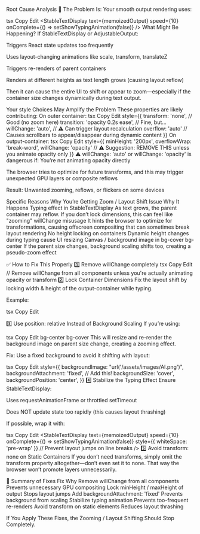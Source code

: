 Root Cause Analysis
🚨 The Problem Is:
Your smooth output rendering uses:

tsx
Copy
Edit
<StableTextDisplay 
  text={memoizedOutput} 
  speed={10}
  onComplete={() => setShowTypingAnimation(false)}
/>
What Might Be Happening?
If StableTextDisplay or AdjustableOutput:

Triggers React state updates too frequently

Uses layout-changing animations like scale, transform, translateZ

Triggers re-renders of parent containers

Renders at different heights as text length grows (causing layout reflow)

Then it can cause the entire UI to shift or appear to zoom—especially if the container size changes dynamically during text output.

Your style Choices May Amplify the Problem
These properties are likely contributing:
On outer container:
tsx
Copy
Edit
style={{
  transform: 'none',  // Good (no zoom here)
  transition: 'opacity 0.2s ease',  // Fine, but...
  willChange: 'auto',  // ⚠️ Can trigger layout recalculation
  overflow: 'auto'  // Causes scrollbars to appear/disappear during dynamic content
}}
On output-container:
tsx
Copy
Edit
style={{
  minHeight: '200px',
  overflowWrap: 'break-word',
  willChange: 'opacity'  // ⚠️ Suggestion: REMOVE THIS unless you animate opacity only
}}
⚠️ willChange: 'auto' or willChange: 'opacity' is dangerous if:
You’re not animating opacity directly

The browser tries to optimize for future transforms, and this may trigger unexpected GPU layers or composite reflows

Result: Unwanted zooming, reflows, or flickers on some devices

Specific Reasons Why You’re Getting Zoom / Layout Shift
Issue	Why It Happens
Typing effect in StableTextDisplay	As text grows, the parent container may reflow. If you don’t lock dimensions, this can feel like "zooming"
willChange misusage	It hints the browser to optimize for transformations, causing offscreen compositing that can sometimes break layout rendering
No height locking on containers	Dynamic height changes during typing cause UI resizing
Canvas / background image in bg-cover bg-center	If the parent size changes, background scaling shifts too, creating a pseudo-zoom effect

✅ How to Fix This Properly
1️⃣ Remove willChange completely
tsx
Copy
Edit
// Remove willChange from all components unless you're actually animating opacity or transform
2️⃣ Lock Container Dimensions
Fix the layout shift by locking width & height of the output-container while typing.

Example:

tsx
Copy
Edit
<div 
  className="mt-8 output-container transition-opacity duration-300"
  style={{
    minHeight: '400px',  // Make this larger than the max expected text height
    maxHeight: '600px',   // Optional: add maxHeight to prevent overgrowth
    overflowY: 'auto',    // Allow scroll if overflow
    overflowWrap: 'break-word',
  }}
>
3️⃣ Use position: relative Instead of Background Scaling
If you’re using:

tsx
Copy
Edit
bg-center bg-cover
This will resize and re-render the background image on parent size change, creating a zooming effect.

Fix:
Use a fixed background to avoid it shifting with layout:

tsx
Copy
Edit
style={{
  backgroundImage: "url('/assets/images/AI.png')",
  backgroundAttachment: 'fixed',  // Add this!
  backgroundSize: 'cover',
  backgroundPosition: 'center',
}}
4️⃣ Stabilize the Typing Effect
Ensure StableTextDisplay:

Uses requestAnimationFrame or throttled setTimeout

Does NOT update state too rapidly (this causes layout thrashing)

If possible, wrap it with:

tsx
Copy
Edit
<StableTextDisplay
  text={memoizedOutput}
  speed={10}
  onComplete={() => setShowTypingAnimation(false)}
  style={{ whiteSpace: 'pre-wrap' }}  // Prevent layout jumps on line breaks
/>
5️⃣ Avoid transform: none on Static Containers
If you don’t need transforms, simply omit the transform property altogether—don’t even set it to none. That way the browser won’t promote layers unnecessarily.

🔧 Summary of Fixes
Fix	Why
Remove willChange from all components	Prevents unnecessary GPU compositing
Lock minHeight / maxHeight of output	Stops layout jumps
Add backgroundAttachment: 'fixed'	Prevents background from scaling
Stabilize typing animation	Prevents too-frequent re-renders
Avoid transform on static elements	Reduces layout thrashing

If You Apply These Fixes, the Zooming / Layout Shifting Should Stop Completely.

